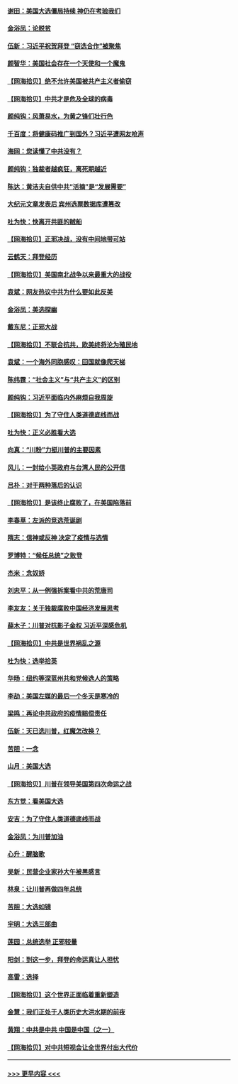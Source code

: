 #### [谢田：美国大选僵局持续 神仍在考验我们](../pages/nsc993/n12577432.md?t=11270103) 
#### [金浴凤：论脱贫](../pages/nsc993/n12576386.md?t=11270103) 
#### [伍新：习近平祝贺拜登 “窃选合作”被聚焦](../pages/nsc993/n12576358.md?t=11270103) 
#### [颜智华：美国社会存在一个天使和一个魔鬼](../pages/nsc993/n12574299.md?t=11270103) 
#### [【网海拾贝】绝不允许美国被共产主义者偷窃](../pages/nsc993/n12573396.md?t=11270103) 
#### [【网海拾贝】中共才是危及全球的病毒](../pages/nsc993/n12571204.md?t=11270103) 
#### [颜纯钩：风萧易水，为黄之锋们壮行色](../pages/nsc993/n12571487.md?t=11270103) 
#### [千百度：将健康码推广到国外？习近平遭网友呛声](../pages/nsc993/n12570808.md?t=11270103) 
#### [海网：您读懂了中共没有？](../pages/nsc993/n12570487.md?t=11270103) 
#### [颜纯钩：独裁者越疯狂，离死期越近](../pages/nsc993/n12569055.md?t=11270103) 
#### [陈达：黄洁夫自供中共“活摘”是“发展需要”](../pages/nsc993/n12568541.md?t=11270103) 
#### [大纪元文章发表后 宾州选票数据库遭篡改](../pages/nsc993/n12568105.md?t=11270103) 
#### [吐为快：快离开共匪的贼船](../pages/nsc993/n12568462.md?t=11270103) 
#### [【网海拾贝】正邪决战，没有中间地带可站](../pages/nsc993/n12568439.md?t=11270103) 
#### [云鹤天：拜登经历](../pages/nsc993/n12567294.md?t=11270103) 
#### [【网海拾贝】美国南北战争以来最重大的战役](../pages/nsc993/n12567247.md?t=11270103) 
#### [袁斌：网友热议中共为什么要如此反美](../pages/nsc993/n12567162.md?t=11270103) 
#### [金浴凤：美选探幽](../pages/nsc993/n12567147.md?t=11270103) 
#### [戴东尼：正邪大战](../pages/nsc993/n12567033.md?t=11270103) 
#### [【网海拾贝】不联合抗共，欧美终将沦为殖民地](../pages/nsc993/n12565068.md?t=11270103) 
#### [袁斌：一个海外同胞感叹：回国就像爬天梯](../pages/nsc993/n12564986.md?t=11270103) 
#### [陈纬霆：“社会主义”与“共产主义”的区别](../pages/nsc993/n12562417.md?t=11270103) 
#### [颜纯钩：习近平面临内外麻烦自我周旋](../pages/nsc993/n12563356.md?t=11270103) 
#### [【网海拾贝】为了守住人类道德底线而战](../pages/nsc993/n12562542.md?t=11270103) 
#### [吐为快：正义必胜看大选](../pages/nsc993/n12561967.md?t=11270103) 
#### [向真：“川粉”力挺川普的主要因素](../pages/nsc993/n12560774.md?t=11270103) 
#### [风儿：一封给小英政府与台湾人民的公开信](../pages/nsc993/n12560581.md?t=11270103) 
#### [吕朴：对于两种落后的认识](../pages/nsc993/n12560492.md?t=11270103) 
#### [【网海拾贝】是该终止腐败了，在美国陷落前](../pages/nsc993/n12559936.md?t=11270103) 
#### [李春草：左派的竞选荒诞剧](../pages/nsc993/n12558380.md?t=11270103) 
#### [隋志：信神或反神 决定了疫情与选情](../pages/nsc993/n12558255.md?t=11270103) 
#### [罗博特：“候任总统”之败登](../pages/nsc993/n12558189.md?t=11270103) 
#### [杰米：念奴娇](../pages/nsc993/n12558174.md?t=11270103) 
#### [刘忠平：从一例强拆案看中共的荒唐司](../pages/nsc993/n12558036.md?t=11270103) 
#### [李友友：关于独裁腐败中国经济发展思考](../pages/nsc993/n12558004.md?t=11270103) 
#### [薛木子：川普对抗影子金权 习近平深感危机](../pages/nsc993/n12557342.md?t=11270103) 
#### [【网海拾贝】中共是世界祸乱之源](../pages/nsc993/n12555353.md?t=11270103) 
#### [吐为快：选举拾英](../pages/nsc993/n12555041.md?t=11270103) 
#### [华旸：纽约等深蓝州共和党候选人的策略](../pages/nsc993/n12554309.md?t=11270103) 
#### [李劼：美国左媒的最后一个冬天是寒冷的](../pages/nsc993/n12552947.md?t=11270103) 
#### [梁鸣：再论中共政府的疫情赔偿责任](../pages/nsc993/n12553012.md?t=11270103) 
#### [伍新：天已选川普，红魔怎改换？](../pages/nsc993/n12552970.md?t=11270103) 
#### [苦胆：一念](../pages/nsc993/n12552957.md?t=11270103) 
#### [山月：美国大选](../pages/nsc993/n12552446.md?t=11270103) 
#### [【网海拾贝】川普在领导美国第四次命运之战](../pages/nsc993/n12551973.md?t=11270103) 
#### [东方觉：看美国大选](../pages/nsc993/n12551647.md?t=11270103) 
#### [安吉：为了守住人类道德底线而战](../pages/nsc993/n12551111.md?t=11270103) 
#### [金浴凤：为川普加油](../pages/nsc993/n12551085.md?t=11270103) 
#### [心升：醒脑歌](../pages/nsc993/n12550984.md?t=11270103) 
#### [吴新：民营企业家孙大午被黑感言](../pages/nsc993/n12550656.md?t=11270103) 
#### [林泉：让川普再做四年总统](../pages/nsc993/n12550640.md?t=11270103) 
#### [苦胆：大选如镜](../pages/nsc993/n12550630.md?t=11270103) 
#### [宇明：大选三部曲](../pages/nsc993/n12550603.md?t=11270103) 
#### [莲园：总统选举 正邪较量](../pages/nsc993/n12550594.md?t=11270103) 
#### [阳剑：到这一步，拜登的命运真让人担忧](../pages/nsc993/n12549093.md?t=11270103) 
#### [高雷：选择](../pages/nsc993/n12549087.md?t=11270103) 
#### [【网海拾贝】这个世界正面临着重新塑造](../pages/nsc993/n12548326.md?t=11270103) 
#### [金慧：我们正处于人类历史大洪水期的前夜](../pages/nsc993/n12547914.md?t=11270103) 
#### [黄翔：中共是中共 中国是中国（之一）](../pages/nsc993/n12547576.md?t=11270103) 
#### [【网海拾贝】对中共短视会让全世界付出大代价](../pages/nsc993/n12546043.md?t=11270103) 

----
#### [ >>> 更早内容 <<< ](../indexes/nsc993-earlier.md)
